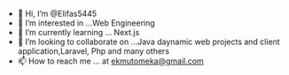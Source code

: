 - 👋 Hi, I’m @Elifas5445
- 👀 I’m interested in ...Web Engineering 
- 🌱 I’m currently learning ... Next.js
- 💞️ I’m looking to collaborate on ...Java daynamic web projects and client application,Laravel, Php and many others
- 📫 How to reach me ... at ekmutomeka@gmail.com

<!---
Elifas5445/Elifas5445 is a ✨ special ✨ repository because its `README.md` (this file) appears on your GitHub profile.
You can click the Preview link to take a look at your changes.
--->
